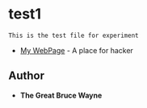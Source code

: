 # test1

```
This is the test file for experiment
```

* [My WebPage](theindianhacker.com) - A place for hacker

## Author 

* **The Great Bruce Wayne**
